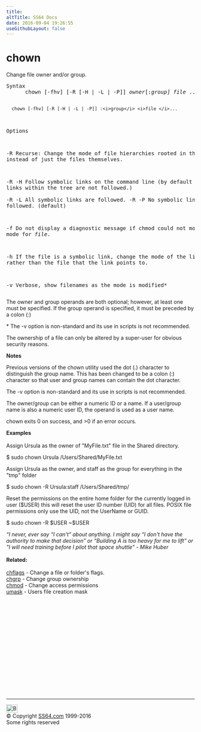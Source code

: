 ```yaml
---
title:
altTitle: SS64 Docs
date: 2016-09-04 19:26:55
useGithubLayout: false
---
```

<!-- #BeginLibraryItem "/Library/head_osx.lbi" --><!-- #EndLibraryItem --><h1>chown</h1> 
<p>Change file owner and/or group.</p>
<pre>Syntax 
      chown [-fhv] [-R [-H | -L | -P]] <i>owner</i>[:<i>group]</i> <i>file</i> ...

      chown [-fhv] [-R [-H | -L | -P]] :<i>group</i> <i>file </i>...

Options

   -R         Recurse: Change the mode of file hierarchies rooted in the files
              instead of just the files themselves.

   -R -H      Follow symbolic links on the command line
              (by default Symbolic links within the tree are not followed.)      
   -R -L      All symbolic links are followed.
   -R -P      No symbolic links are followed. (default)
   
   -f         Do not display a diagnostic message if chmod could not modify the
              mode for <i>file</i>.

   -h         If the file is a symbolic link, change the mode of the link
              itself rather than the file that the link points to.

   -v         Verbose, show filenames as the mode is modified*</pre>
<p>The owner and group operands are both optional; however, at least one
must be specified. If the group operand is specified, it must be preceded by a colon (<span class="code">:</span>)</p>
<p>* The -v option is non-standard and its use in scripts is not recommended.</p>
<p>The ownership of a file can only be altered by a super-user 
  for obvious security reasons.</p>
<p><b>Notes</b></p>
<p> Previous versions of the chown utility used the dot (<span class="code">.</span>) 
  character to distinguish the group name. This has been changed to be a colon 
  (:) character so that user and group names can contain the dot character.  </p>
<p>The -v option is non-standard and its use in scripts is 
  not recommended.</p>
<p>The owner/group can be either a numeric ID or a name. If a user/group name is also a numeric user ID, the operand is used as a user name. </p>
<p>chown  exits 0 on success, and &gt;0 if an error occurs.</p>
<p><b>Examples</b><br>
  <br>
  Assign Ursula as the owner of "MyFile.txt" file in the Shared directory. </p>
<p class="code">$ sudo chown Ursula /Users/Shared/MyFile.txt </p>
<p>Assign Ursula as the owner, and staff as the group for everything in the "tmp" 
  folder</p>
<p class="code">$ sudo chown -R Ursula:staff /Users/Shared/tmp/</p>
<p>Reset the permissions on the entire home folder for the currently logged in user ($USER) this will reset the  user ID number (UID) for all files. POSIX file permissions only use the UID, not the UserName or GUID.</p>
<p class="code">$ sudo chown -R $USER ~$USER</p>
<p> <i class="quote">“I never, ever say “I can't" about anything. I might say “I don't have the authority to make that decision” or “Building A is too heavy for me to lift” or "I will need training before I pilot that space shuttle” - Mike Huber</i><br>
<br>
<b> Related:</b><br>
<br>
<a href="chflags.html">chflags</a> - Change a file or folder's flags. <br>
<a href="chgrp.html">chgrp</a> - Change group ownership<br>
<a href="chmod.html">chmod</a> - Change access permissions <br>
<a href="umask.html">umask</a> - Users file creation mask</p><!-- #BeginLibraryItem "/Library/foot_osx.lbi" --><p>
<!-- OSX300 -->
<ins class="adsbygoogle" style="display:inline-block;width:300px;height:250px" data-ad-client="ca-pub-6140977852749469" data-ad-slot="1823340303"></ins>
<script>
(adsbygoogle = window.adsbygoogle || []).push({});
</script></p>
<hr>
<div id="bl" class="footer"><a href="chown.html#"><img src="../images/top.png" width="30" height="22" alt="Back to the Top"></a></div>
<div id="br" class="footer, tagline">© Copyright <a href="../index.html">SS64.com</a> 1999-2016<br>
Some rights reserved</div><!-- #EndLibraryItem -->
